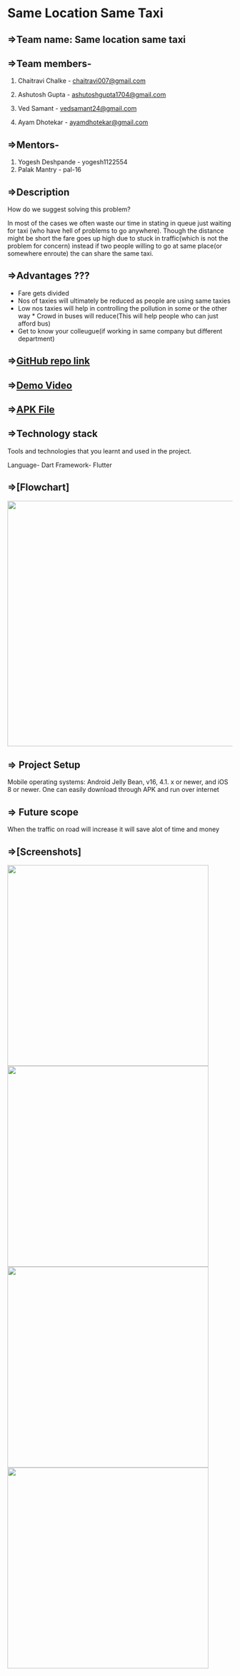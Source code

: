 # Same Location Same Taxi

## **=>Team name: Same location same taxi**

## **=>Team members-**

1. Chaitravi Chalke - chaitravi007@gmail.com

2. Ashutosh Gupta - ashutoshgupta1704@gmail.com

3. Ved Samant - vedsamant24@gmail.com

4. Ayam Dhotekar - ayamdhotekar@gmail.com

## **=>Mentors-**

1. Yogesh Deshpande - yogesh1122554
2. Palak Mantry - pal-16


## **=>Description**

How do we suggest solving this problem?

In most of the cases we often waste our time in stating in queue just waiting for taxi (who have hell of problems to go anywhere). Though the distance might be short the fare goes up high due to stuck in traffic(which is not the problem for concern) instead if two people willing to go at same place(or somewhere enroute) the can share the same taxi.


## **=>Advantages ???**

* Fare gets divided
* Nos of taxies will ultimately be reduced as people are using same taxies 
* Low nos taxies will help in controlling the pollution in some or the other way * Crowd in buses will reduce(This will help people who can just afford bus) 
* Get to know your colleugue(if working in same company but different department)


## **=>[GitHub repo link](https://github.com/ashu-pixel/Same-location-same-cab)**

## **=>[Demo Video](https://drive.google.com/drive/folders/1gskYiCOjORkOESwn4YyHuAym87MjfFKz?usp=sharing)**
## **=>[APK File](https://drive.google.com/file/d/1ui-Fai41RLQeoxrtrnWaRNEa5IpR4Hsx/view?usp=sharing)**

## **=>Technology stack**
Tools and technologies that you learnt and used in the project.

Language- Dart
Framework- Flutter
## **=>[Flowchart]**
<img src="https://github.com/ashu-pixel/Same-location-same-cab/blob/master/FLOWCHART.jpeg" height = 550/>


## **=> Project Setup**
Mobile operating systems: Android Jelly Bean, v16, 4.1. x or newer, and iOS 8 or newer.
One can easily download through APK and run over internet

## **=> Future scope**
When the traffic on road will increase it will save alot of time and money 


## **=>[Screenshots]**
<img src="https://github.com/ashu-pixel/Same-location-same-cab/blob/master/Additional%20features.jpg" height = 450/>
<img src="https://github.com/ashu-pixel/Same-location-same-cab/blob/master/Connect%20To%20User.jpg" height = 450/>
<img src="https://github.com/ashu-pixel/Same-location-same-cab/blob/master/Login%20Screen.jpg" height = 450/>
<img src="https://github.com/ashu-pixel/Same-location-same-cab/blob/master/Taxi%20Rates(Mumbai).jpg" height = 450/>




